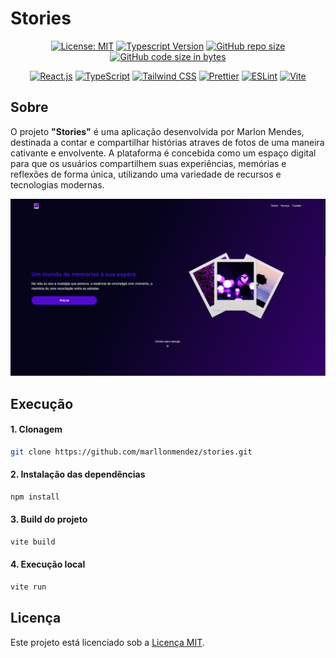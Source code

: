 # Stories

<div align="center">

[![License: MIT](https://img.shields.io/badge/License-MIT-520AD1)](https://opensource.org/licenses/MIT)
[![Typescript Version](https://img.shields.io/badge/Typescript-5%2B-520AD1)](https://www.typescriptlang.org/)
[![GitHub repo size](https://img.shields.io/github/repo-size/marllonmendez/stories?color=520AD1)]()
[![GitHub code size in bytes](https://img.shields.io/github/languages/code-size/marllonmendez/stories?color=520AD1)]()

[![React.js](https://img.shields.io/badge/React-520AD1?style=for-the-badge&logo=react&logoColor=white)](https://react.dev/)
[![TypeScript](https://img.shields.io/badge/TypeScript-520AD1?style=for-the-badge&logo=typescript&logoColor=white)](https://www.typescriptlang.org/)
[![Tailwind CSS](https://img.shields.io/badge/Tailwind_CSS-520AD1?style=for-the-badge&logo=tailwind-css&logoColor=white)](https://tailwindcss.com/)
[![Prettier](https://img.shields.io/badge/prettier-520AD1?style=for-the-badge&logo=prettier&logoColor=white)](https://prettier.io/)
[![ESLint](https://img.shields.io/badge/eslint-520AD1?style=for-the-badge&logo=eslint&logoColor=white)](https://eslint.org/)
[![Vite](https://img.shields.io/badge/Vite-520AD1?style=for-the-badge&logo=vite&logoColor=white)](https://vitejs.dev/)

</div>

## Sobre
O projeto **"Stories"** é uma aplicação desenvolvida por Marlon Mendes, destinada a contar e compartilhar histórias atraves de fotos de uma maneira cativante e envolvente. A plataforma é concebida como um espaço digital para que os usuários compartilhem suas experiências, memórias e reflexões de forma única, utilizando uma variedade de recursos e tecnologias modernas.

![Page](Image/page.png)

## Execução

<h4>1. Clonagem</h4>

```bash
git clone https://github.com/marllonmendez/stories.git
```


<h4>2. Instalação das dependências</h4>

```bash
npm install
```

<h4>3. Build do projeto</h4>

```bash
vite build
```

<h4>4. Execução local</h4>

```bash
vite run
```

## Licença

Este projeto está licenciado sob a [Licença MIT](LICENSE).
